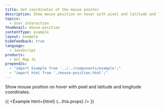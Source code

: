 ```yaml
---
title: Get coordinates of the mouse pointer
description: Show mouse position on hover with pixel and latitude and longitude coordinates.
topics:
  - User interaction
thumbnail: mouse-position
contentType: example
layout: example
hideFeedback: true
language:
  - JavaScript
products:
  - Unl Map Js
prependJs:
  - "import Example from '../../components/example';"
  - "import html from './mouse-position.html';"
---
```


Show mouse position on hover with pixel and latitude and longitude coordinates.

{{ <Example html={html} {...this.props} /> }}
